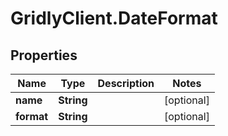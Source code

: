 # GridlyClient.DateFormat

## Properties

Name | Type | Description | Notes
------------ | ------------- | ------------- | -------------
**name** | **String** |  | [optional] 
**format** | **String** |  | [optional] 


